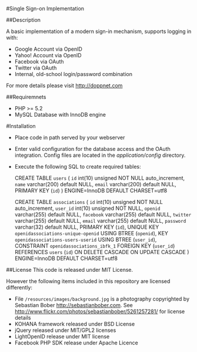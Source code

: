 #Single Sign-on Implementation

##Description

A basic implementation of a modern sign-in mechanism, supports logging in with:

* Google Account via OpenID
* Yahoo! Account via OpenID
* Facebook via OAuth
* Twitter via OAuth
* Internal, old-school login/password combination

For more details please visit http://doppnet.com

##Requiremnets

* PHP >= 5.2
* MySQL Database with InnoDB engine

#Installation
* Place code in path served by your webserver
* Enter valid configuration for the database access and the OAuth integration. Config files are located in the *application/config* directory.
* Execute the following SQL to create required tables:

    CREATE TABLE `users` (
      `id` int(10) unsigned NOT NULL auto_increment,
      `name` varchar(200) default NULL,
      `email` varchar(200) default NULL,
      PRIMARY KEY  (`id`)
     ) ENGINE=InnoDB DEFAULT CHARSET=utf8


    CREATE TABLE `associations` (
      `id` int(10) unsigned NOT NULL auto_increment,
      `user_id` int(10) unsigned NOT NULL,
      `openid` varchar(255) default NULL,
      `facebook` varchar(255) default NULL,
      `twitter` varchar(255) default NULL,
      `email` varchar(255) default NULL,
      `password` varchar(32) default NULL,
      PRIMARY KEY  (`id`),
      UNIQUE KEY `openidassociations-unique-openid` USING BTREE (`openid`),
      KEY `openidassociations-users-userid` USING BTREE (`user_id`),
      CONSTRAINT `openidassociations_ibfk_1` FOREIGN KEY (`user_id`) REFERENCES `users` (`id`) ON DELETE CASCADE ON UPDATE CASCADE
    ) ENGINE=InnoDB DEFAULT CHARSET=utf8

##License
This code is released under MIT License.

However the following items included in this repository are licensed differently:

* File `/resources/images/background.jpg` is a photography copyrighted by Sebastian Bober http://sebastianbober.com. See http://www.flickr.com/photos/sebastianbober/5261257281/ for license details
* KOHANA framework released under BSD License
* jQuery released under MIT/GPL2 licenses
* LightOpenID release under MIT license
* Facebook PHP SDK release under  Apache Licence
